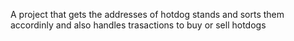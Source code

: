 A project that gets the addresses of hotdog stands and sorts them accordinly and also handles trasactions to buy or sell hotdogs
